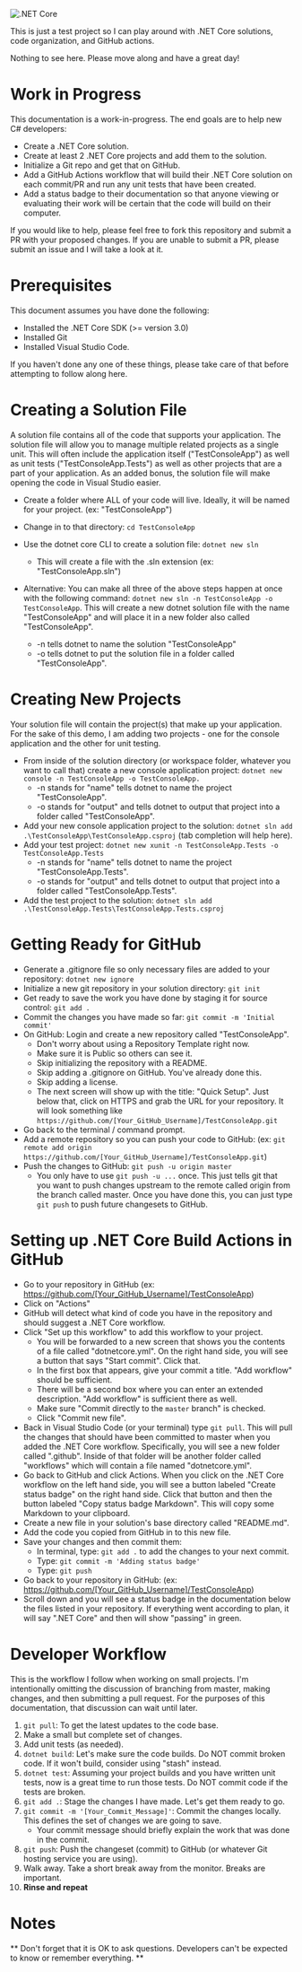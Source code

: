 ![.NET Core](https://github.com/am1983/TestConsoleApp/workflows/.NET%20Core/badge.svg)

This is just a test project so I can play around with .NET Core solutions, code organization, and GitHub actions.

Nothing to see here. Please move along and have a great day!

# Work in Progress

This documentation is a work-in-progress. The end goals are to help new C# developers:

* Create a .NET Core solution.
* Create at least 2 .NET Core projects and add them to the solution.
* Initialize a Git repo and get that on GitHub.
* Add a GitHub Actions workflow that will build their .NET Core solution on each commit/PR and run any unit tests that have been created.
* Add a status badge to their documentation so that anyone viewing or evaluating their work will be certain that the code will build on their computer.

If you would like to help, please feel free to fork this repository and submit a PR with your proposed changes. If you are unable to submit a PR, please submit an issue and I will take a look at it.

# Prerequisites

This document assumes you have done the following:
* Installed the .NET Core SDK (>= version 3.0)
* Installed Git
* Installed Visual Studio Code.

If you haven't done any one of these things, please take care of that before attempting to follow along here.

# Creating a Solution File

A solution file contains all of the code that supports your application. The solution file will allow you to manage multiple related projects as a single unit. This will often include the application itself ("TestConsoleApp") as well as unit tests ("TestConsoleApp.Tests") as well as other projects that are a part of your application. As an added bonus, the solution file will make opening the code in Visual Studio easier.

* Create a folder where ALL of your code will live. Ideally, it will be named for your project. (ex: "TestConsoleApp")
* Change in to that directory: `cd TestConsoleApp`
* Use the dotnet core CLI to create a solution file: `dotnet new sln`
  * This will create a file with the .sln extension (ex: "TestConsoleApp.sln")

* Alternative: You can make all three of the above steps happen at once with the following command: `dotnet new sln -n TestConsoleApp -o TestConsoleApp`. This will create a new dotnet solution file with the name "TestConsoleApp" and will place it in a new folder also called "TestConsoleApp".
  * -n tells dotnet to name the solution "TestConsoleApp"
  * -o tells dotnet to put the solution file in a folder called "TestConsoleApp".

# Creating New Projects

Your solution file will contain the project(s) that make up your application. For the sake of this demo, I am adding two projects - one for the console application and the other for unit testing.

* From inside of the solution directory (or workspace folder, whatever you want to call that) create a new console application project:
  `dotnet new console -n TestConsoleApp -o TestConsoleApp.`
  * -n stands for "name" tells dotnet to name the project "TestConsoleApp".
  * -o stands for "output" and tells dotnet to output that project into a folder called "TestConsoleApp".
* Add your new console application project to the solution: `dotnet sln add .\TestConsoleApp\TestConsoleApp.csproj` (tab completion will help here).
* Add your test project: `dotnet new xunit -n TestConsoleApp.Tests -o TestConsoleApp.Tests`
  * -n stands for "name" tells dotnet to name the project  "TestConsoleApp.Tests".
  * -o stands for "output" and tells dotnet to output that project into a folder called "TestConsoleApp.Tests".
* Add the test project to the solution: `dotnet sln add .\TestConsoleApp.Tests\TestConsoleApp.Tests.csproj`

# Getting Ready for GitHub

* Generate a .gitignore file so only necessary files are added to your repository: `dotnet new ignore`
* Initialize a new git repository in your solution directory: `git init`
* Get ready to save the work you have done by staging it for source control: `git add .`
* Commit the changes you have made so far: `git commit -m 'Initial commit'`
* On GitHub: Login and create a new repository called "TestConsoleApp".
  * Don't worry about using a Repository Template right now.
  * Make sure it is Public so others can see it.
  * Skip initializing the repository with a README.
  * Skip adding a .gitignore on GitHub. You've already done this.
  * Skip adding a license.
  * The next screen will show up with the title: "Quick Setup". Just below that, click on HTTPS and grab the URL for your repository. It will look something like `https://github.com/[Your_GitHub_Username]/TestConsoleApp.git`
* Go back to the terminal / command prompt.
* Add a remote repository so you can push your code to GitHub: (ex: `git remote add origin https://github.com/[Your_GitHub_Username]/TestConsoleApp.git`)
* Push the changes to GitHub: `git push -u origin master`
  * You only have to use `git push -u ...` once. This just tells git that you want to push changes upstream to the remote called origin from the branch called master. Once you have done this, you can just type `git push` to push future changesets to GitHub.

# Setting up .NET Core Build Actions in GitHub

* Go to your repository in GitHub (ex: https://github.com/[Your_GitHub_Username]/TestConsoleApp)
* Click on "Actions"
* GitHub will detect what kind of code you have in the repository and should suggest a .NET Core workflow.
* Click "Set up this workflow" to add this workflow to your project.
  * You will be forwarded to a new screen that shows you the contents of a file called "dotnetcore.yml". On the right hand side, you will see a button that says "Start commit". Click that.
  * In the first box that appears, give your commit a title. "Add workflow" should be sufficient.
  * There will be a second box where you can enter an extended description. "Add workflow" is sufficient there as well.
  * Make sure "Commit directly to the `master` branch" is checked.
  * Click "Commit new file". 
* Back in Visual Studio Code (or your terminal) type `git pull`. This will pull the changes that should have been committed to master when you added the .NET Core workflow. Specifically, you will see a new folder called ".github". Inside of that folder will be another folder called "workflows" which will contain a file named "dotnetcore.yml".
* Go back to GitHub and click Actions. When you click on the .NET Core workflow on the left hand side, you will see a button labeled "Create status badge" on the right hand side. Click that button and then the button labeled "Copy status badge Markdown". This will copy some Markdown to your clipboard.
* Create a new file in your solution's base directory called "README.md".
* Add the code you copied from GitHub in to this new file.
* Save your changes and then commit them:
  * In terminal, type: `git add .` to add the changes to your next commit.
  * Type: `git commit -m 'Adding status badge'`
  * Type: `git push`
* Go back to your repository in GitHub: (ex: https://github.com/[Your_GitHub_Username]/TestConsoleApp)
* Scroll down and you will see a status badge in the documentation below the files listed in your repository. If everything went according to plan, it will say ".NET Core" and then will show "passing" in green.

# Developer Workflow

This is the workflow I follow when working on small projects. I'm intentionally omitting the discussion of branching from master, making changes, and then submitting a pull request. For the purposes of this documentation, that discussion can wait until later.

1) `git pull`: To get the latest updates to the code base.
2) Make a small but complete set of changes.
3) Add unit tests (as needed).
4) `dotnet build`: Let's make sure the code builds. Do NOT commit broken code. If it won't build, consider using "stash" instead.
5) `dotnet test`: Assuming your project builds and you have written unit tests, now is a great time to run those tests. Do NOT commit code if the tests are broken.
6) `git add .`: Stage the changes I have made. Let's get them ready to go.
7) `git commit -m '[Your_Commit_Message]'`: Commit the changes locally. This defines the set of changes we are going to save.
    - Your commit message should briefly explain the work that was done in the commit.
8) `git push`: Push the changeset (commit) to GitHub (or whatever Git hosting service you are using).
9) Walk away. Take a short break away from the monitor. Breaks are important.
10) **Rinse and repeat**

# Notes

** Don't forget that it is OK to ask questions. Developers can't be expected to know or remember everything. **
